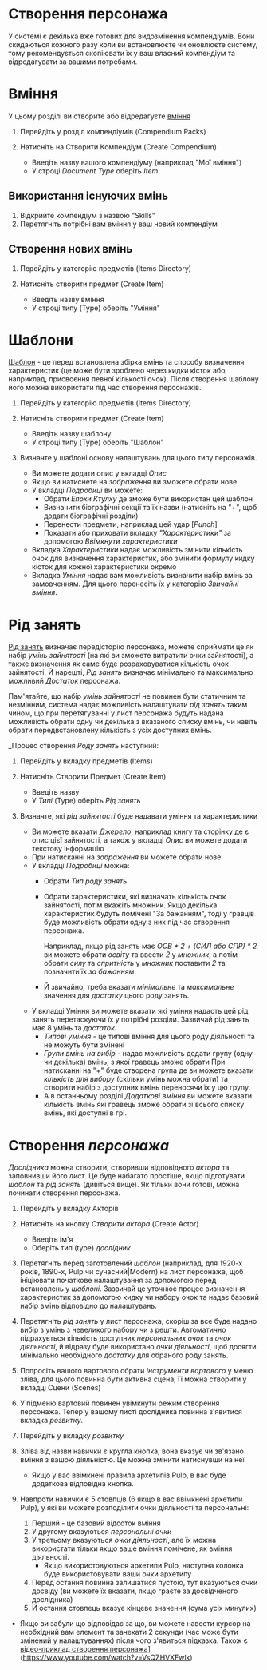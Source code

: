 # Створення персонажа

У системі є декілька вже готових для видозмінення компендіумів. Вони скидаються кожного разу коли ви встановлюєте чи оновлюєте систему, тому рекомендується скопіювати їх у ваш власний компендіум та відредагувати за вашими потребами.

# Вміння

У цьому розділі ви створите або відредагуєте [вміння](item_skill.md)

1. Перейдіть у розділ компендіумів (Compendium Packs)
2. Натисніть на Створити Компендіум (Create Compendium)

   - Введіть назву вашого компендіуму (наприклад "Мої вміння")
   - У строці _Document Type_ оберіть _Item_

## Використання існуючих вмінь

1. Відкрийте компендіум з назвою "Skills"
2. Перетягніть потрібні вам вміння у ваш новий компендіум

## Створення нових вмінь

1. Перейдіть у категорію предметів (Items Directory)
2. Натисніть створити предмет (Create Item)

   - Введіть назву вміння
   - У строці типу (Type) оберіть "Уміння"

# Шаблони

[Шаблон](item_setup.md) - це перед встановлена збірка вмінь та способу визначення характеристик (це може бути зроблено через кидки кісток або, наприклад, присвоєння певної кількості очок).  Після створення шаблону його можна використати під час створення персонажів.

1. Перейдіть у категорію предметів (Items Directory)

2. Натисніть створити предмет (Create Item)

   - Введіть назву шаблону
   - У строці типу (Type) оберіть "Шаблон"

3. Визначте у шаблоні основу налаштувань для цього типу персонажів.
   - Ви можете додати опис у вкладці _Опис_
   - Якщо ви натиснете на _зображення_ ви зможете обрати нове
   - У вкладці _Подробиці_ ви можете:
     - Обрати _Епохи Ктулху_ де зможе бути використан цей шаблон
     - Визначити біографічні секції та їх назви (натисніть на "+", щоб додати біографічні розділи)
     - Перенести предмети, наприклад цей удар [_Punch_]
     - Показати або приховати вкладку _"Характеристики"_ за допомогою _Ввімкнути характеристики_
   - Вкладка _Характеристики_ надає можливість змінити кількість очок для визначення характеристик, або змінити формулу кидку кісток для кожної характеристики окремо
   - Вкладка _Уміння_ надає вам можливість визначити набір вмінь за замовченням. Для цього перенесіть їх у категорію _Звичайні вміння_.

# Рід занять

[Рід занять](item_occupation.md) визначає передісторію персонажа, можете сприймати це як набір _умінь зайнятості_ (на які ви зможете витратити очки зайнятості), а также визначення як саме буде розраховуватися кількість очок зайнятості. Й нарешті, _Рід занять_ визначає мінімально та максимально можливий _Достаток_ персонажа.

Пам'ятайте, що набір _умінь зайнятості_ не повинен бути статичним та незмінним, система надає можливість налаштувати _рід занять_ таким чином, що при перетягуванні у лист персонажа будуть надана можливість обрати одну чи декілька з вказаного списку вмінь, чи навіть обрати передвстановлену кількість з усіх доступних вмінь.

_Процес створення _Роду занять_ наступний:

1. Перейдіть у вкладку предметів (Items)

2. Натисніть Створити Предмет (Create Item)

   - Введіть назву
   - У _Типі_ (Type) оберіть _Рід занять_

3. Визначте, які _рід зайнятості_ буде надавати уміння та характеристики
   - Ви можете вказати _Джерело_, наприклад книгу та сторінку де є опис цієї зайнятості, а також у вкладці _Опис_ ви можете додати текстову інформацію
   - При натисканні на _зображення_ ви можете обрати нове
   - У вкладці _Подробиці_ можна:
     - Обрати _Тип роду занять_

     - Обрати характеристики, які визначать кількість очок зайнятості, потім вкажіть множник. Якщо декілька характеристик будуть помічені "За бажанням", тоді у гравців буде можливість обрати одну з них під час створення персонажа.

       Наприклад, якщо рід занять має _ОСВ \* 2 + (СИЛ або СПР) \* 2_ ви можете обрати _освіту_ та ввести _2_ у _множник_, а потім обрати _силу_ та _спритність_ у _множник_ поставити _2_ та позначити їх _за бажанням_.

     - Й звичайно, треба вказати _мінімальне_ та _максимальне_ значення для _достатку_ цього роду занять.
   - У вкладці Уміння ви можете вказати які уміння надасть цей рід занять перетаскуючи їх у потрібні розділи. Зазвичай рід занять має 8 умінь та _достаток_.
     - _Типові уміння_ - це типові вміння для цього роду діяльності та не можуть бути змінені
     - _Групи вмінь на вибір_ - надає можливість додати групу (одну чи декілька) вмінь, з якої гравець зможе обрати При натисканні на "+" буде створена група де ви можете вказати _кількість для вибору_ (скільки умінь можна обрати) та створити набір з доступних вмінь переносячи їх у цю групу.
     - А в останньому розділі _Додаткові вміння_ ви можете вказати кількість вмінь які гравець зможе обрати зі всього списку вмінь, які доступні в грі.

# Створення _персонажа_

_Дослідника_ можна створити, створивши відповідного _актора_ та заповнивши його _лист_. Це буде набагато простіше, якщо підготувати _шаблон_ та _рід занять_ (дивіться вище). Як тільки вони готові, можна починати створення персонажа.

1. Перейдіть у вкладку Акторів

2. Натисніть на кнопку _Створити актора_ (Create Actor)

   - Введіть ім'я
   - Оберіть тип (type)  _дослідник_

3. Перетягніть перед заготовлений _шаблон_ (наприклад, для 1920-х років, 1890-х, Pulp чи сучасний|Modern) на лист персонажа, щоб ініціювати початкове налаштування за допомогою перед встановлень у _шаблоні_. Зазвичай це уточнює процес визначення характеристик за допомогою кидку чи набору очок та надає базовий набір вмінь відповідно до налаштувань.

4. Перетягніть _рід занять_ у лист персонажа, скоріш за все буде надано вибір з умінь з невеликого набору чи з решти. Автоматично підрахується кількість доступних _персональних очок_ та _очок діяльності_, й відразу буде використано _очки діяльності_, щоб досягти мінімально необхідного _достатку_ для обраного роду занять.

5. Попросіть вашого вартового обрати _інструменти вартового_ у меню зліва, для цього повинна бути активна сцена, її можна створити у вкладці Сцени (Scenes)

6. У підменю вартовий повинен увімкнути режим створення персонажа. Тепер у вашому листі дослідника повинна з'явитися вкладка _розвитку_.

7. Перейдіть у вкладку _розвитку_

8. Зліва від назви навички є кругла кнопка, вона вказує чи зв'язано вміння з вашою діяльністю. Це можна змінити натиснувши на неї
   - Якщо у вас ввімкнені правила архетипів Pulp, в вас буде додаткова відповідна кнопка.

9. Навпроти навички є 5 стовпців (6 якщо в вас ввімкнені архетипи Pulp), у які ви можете розподілити очки діяльності та персональні:
   1. Перший - це базовий відсоток вміння
   2. У другому вказуються _персональні очки_
   3. У третьому вказуються _очки діяльності_, але їх можна використати тільки якщо ваше вміння помічене, як вміння діяльності.
      - Якщо використовуються архетипи Pulp, наступна колонка буде використовувати ваши очки архетипу
   4. Перед остання повинна залишатися пустою, тут вказуються очки досвіду (ви можете їх вказати, якщо граєте за досвідченого дослідника)
   5. Й остання стовпець вказує кінцеве значення (сума усіх минулих)

- Якщо ви забули що відповідає за що, ви можете навести курсор на необхідний вам елемент та зачекати 2 секунди (час може бути змінений у налаштуваннях) після чого з'явиться підказка.
  Також є [відео-приклад створення персонажа](https://www.youtube.com/watch?v=VsQZHVXFwlk)](https://www.youtube.com/watch?v=VsQZHVXFwlk)

